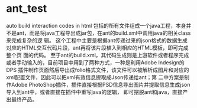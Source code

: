 ant_test
========

auto build interaction codes in html
包括的所有文件组成一个java工程，本身并不是ant，而是将java工程导出成jar包，在ant的build.xml中调用java的相关class来完成复杂的逻
辑。
这个工程中主要是根据ant传递过来的json格式的数据生成对应的HTML交互代码片段，ant再将该片段植入到相应的HTML模板，即可完成整个页
面的代码。
至于ant的build.xml，其代码生成则是上游软件或者程序完成或者手动输入的，目前项目中用到了两种方式，一种是利用Adobe Indesign的DPS
插件制作页面然后导出成folio格式文件，该文件可以被解析成图片和对应的xml配置文件，因此可以把xml有效信息提取成Json传递给ant；第
二中方案是制作Adobe PhotoShop插件，插件直接根据PSD信息导出图片并提取信息生成json导入到ant中，或者直接在插件中重写java的逻辑，
即可摆脱ant和java，直接产出最终产品。
